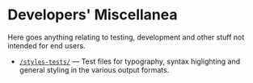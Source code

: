 # Developers' Miscellanea

Here goes anything relating to testing, development and other stuff not intended for end users.

- [`/styles-tests/`](./styles-tests) — Test files for typography, syntax higlighting and general styling in the various output formats.

<!-- EOF -->
